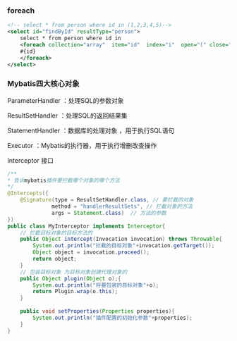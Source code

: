 ### foreach   

```xml
<!-- select * from person where id in (1,2,3,4,5)-->
<select id="findById" resultType="person">
    select * from person where id in
	<foreach collection="array"  item="id"  index="i"  open="(" close=")"  separator=",">
	#{id}
	</foreach>
</select>
```

### Mybatis四大核心对象

ParameterHandler	：处理SQL的参数对象

ResultSetHandler	：处理SQL的返回结果集

StatementHandler	：数据库的处理对象 ，用于执行SQL语句

Executor	：Mybatis的执行器，用于执行增删改查操作



Interceptor 接口

```java
/**
* 告诉mybatis插件要拦截哪个对象的哪个方法
*/
@Intercepts({
    @Signature(type = ResultSetHandler.class, // 要拦截的对象
              method = "handlerResultSets", // 拦截对象的方法
              args = Statement.class)  // 方法的参数
})
public class MyInterceptor implements Interceptor{
    // 拦截目标对象的目标方法的
    public Object intercept(Invocation invocation) throws Throwable{
        System.out.println("拦截的目标对象"+invocation.getTarget());
        Object object = invocation.proceed();
        return object;
    }
    // 包装目标对象 为目标对象创建代理对象的
    public Object plugin(Object o);{
        System.out.println("将要包装的目标对象"+o);
    	return Plugin.wrap(o.this);
    }
    
    public void setProperties(Properties properties){
        System.out.println("插件配置的初始化参数"+properties);
    }
}
```

